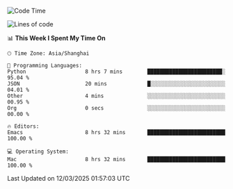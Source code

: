 <!--START_SECTION:waka-->
![Code Time](http://img.shields.io/badge/Code%20Time-2%2C570%20hrs%2056%20mins-blue)

![Lines of code](https://img.shields.io/badge/From%20Hello%20World%20I%27ve%20Written-335.3%20thousand%20lines%20of%20code-blue)

📊 **This Week I Spent My Time On** 

```text
🕑︎ Time Zone: Asia/Shanghai

💬 Programming Languages: 
Python                   8 hrs 7 mins        ████████████████████████░   95.04 % 
JSON                     20 mins             █░░░░░░░░░░░░░░░░░░░░░░░░   04.01 % 
Other                    4 mins              ░░░░░░░░░░░░░░░░░░░░░░░░░   00.95 % 
Org                      0 secs              ░░░░░░░░░░░░░░░░░░░░░░░░░   00.00 % 

🔥 Editors: 
Emacs                    8 hrs 32 mins       █████████████████████████   100.00 % 

💻 Operating System: 
Mac                      8 hrs 32 mins       █████████████████████████   100.00 % 
```


 Last Updated on 12/03/2025 01:57:03 UTC
<!--END_SECTION:waka-->
